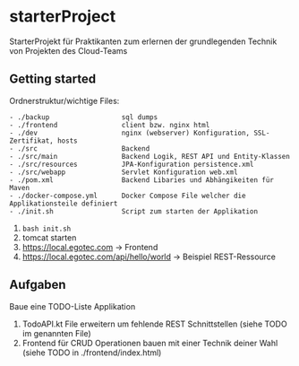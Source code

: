 # starterProject

StarterProjekt für Praktikanten zum erlernen der grundlegenden Technik von Projekten des Cloud-Teams

## Getting started

Ordnerstruktur/wichtige Files:
  

    - ./backup                  sql dumps
    - ./frontend                client bzw. nginx html 
    - ./dev                     nginx (webserver) Konfiguration, SSL-Zertifikat, hosts
    - ./src                     Backend
    - ./src/main                Backend Logik, REST API und Entity-Klassen
    - ./src/resources           JPA-Konfiguration persistence.xml
    - ./src/webapp              Servlet Konfiguration web.xml
    - ./pom.xml                 Backend Libaries und Abhängikeiten für Maven
    - ./docker-compose.yml      Docker Compose File welcher die Applikationsteile definiert
    - ./init.sh                 Script zum starten der Applikation

  



1. `bash init.sh`
2. tomcat starten
3. https://local.egotec.com  -> Frontend
4. https://local.egotec.com/api/hello/world -> Beispiel REST-Ressource

## Aufgaben

Baue eine TODO-Liste Applikation

1. TodoAPI.kt File erweitern um fehlende REST Schnittstellen  (siehe TODO im genannten File)
2. Frontend für CRUD Operationen bauen mit einer Technik deiner Wahl (siehe TODO in ./frontend/index.html)